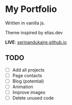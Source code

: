 # My Portfolio #
Written in vanilla js.

Theme inspired by elias.dev
  
**LIVE**: [serinandukaire.github.io](https://serinandukaire.github.io/)

## TODO ##
- [ ] Add all projects 
- [ ] Page contacts
- [ ] Blog (potential)
- [ ] Animation
- [ ] Improve images
- [ ] Delete unused code
